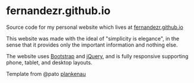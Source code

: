 fernandezr.github.io
=========

Source code for my personal website which lives at [fernandezr.github.io](https://fernandezr.github.io) <!-- and [cs.utexas.edu/~rf22784](http://cs.utexas.edu/~rf22784) -->

This website was made with the ideal of "simplicity is elegance", in the sense that it provides only the important information and nothing else. 

The website uses [Bootstrap](https://github.com/twbs/bootstrap) and [jQuery](https://github.com/jquery/jquery), and is fully responsive supporting phone, tablet, and desktop layouts.

Template from @pato [plankenau](https://github.com/pato/plankenau)

